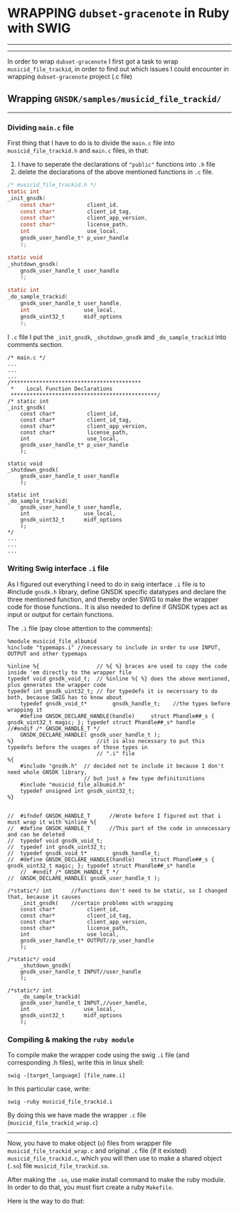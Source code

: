 # WRAPPING `dubset-gracenote` in Ruby with SWIG
-------

--------


In order to wrap `dubset-gracenote` I first got a task to wrap `musicid_file_trackid`, in order to find out which issues I could encounter in wrapping `dubset-gracenote` project (.c file)

## Wrapping `GNSDK/samples/musicid_file_trackid/`
------

### Dividing `main.c` file

First thing that I have to do is to divide the `main.c` file into `musicid_file_trackid.h` and `main.c` files, in that:
1. I have to seperate the declarations of `"public"` functions into `.h` file
2. delete the declarations of the above mentioned functions in `.c` file.

```c
/* musicid_file_trackid.h */
static int
_init_gnsdk(
	const char*          client_id,
	const char*          client_id_tag,
	const char*          client_app_version,
	const char*          license_path,
	int                  use_local,
	gnsdk_user_handle_t* p_user_handle
	);

static void
_shutdown_gnsdk(
	gnsdk_user_handle_t user_handle
	);

static int
_do_sample_trackid(
	gnsdk_user_handle_t user_handle,
	int                 use_local,
	gnsdk_uint32_t      midf_options
	);
```

I `.c` file I put the `_init_gnsdk`, `_shutdown_gnsdk` and `_do_sample_trackid` into comments section.
```
/* main.c */
...
...
...
/*****************************************
 *    Local Function Declarations
 **********************************************/
/* static int           
_init_gnsdk(
	const char*          client_id,
	const char*          client_id_tag,
	const char*          client_app_version,
	const char*          license_path,
	int                  use_local,
	gnsdk_user_handle_t* p_user_handle
	);

static void
_shutdown_gnsdk(
	gnsdk_user_handle_t user_handle
	);

static int
_do_sample_trackid(
	gnsdk_user_handle_t user_handle,
	int                 use_local,
	gnsdk_uint32_t      midf_options
	);
*/
...
...
...
```

### Writing Swig interface `.i` file

As I figured out everything I need to do in swig interface `.i` file is to #include `gnsdk.h` library, define GNSDK specific datatypes and declare the three mentioned function, and thereby order SWIG to make the wrapper code for those functions..
It is also needed to define if GNSDK types act as input or output for certain functions.

The `.i` file (pay close attention to the comments):

```i
%module musicid_file_albumid 
%include "typemaps.i" //necessary to include in order to use INPUT, OUTPUT and other typemaps

%inline %{                  // %{ %} braces are used to copy the code inside 'em directly to the wrapper file
typedef void gnsdk_void_t;  // %inline %{ %} does the above mentioned, plus generates the wrapper code
typedef int gnsdk_uint32_t; // for typedefs it is necerssary to do both, because SWIG has to know about
	typedef gnsdk_void_t*        gnsdk_handle_t;    //the types before wrapping it
	#define GNSDK_DECLARE_HANDLE(handle)     struct Phandle##_s { gnsdk_uint32_t magic; }; typedef struct Phandle##_s* handle
//#endif /* GNSDK_HANDLE_T */
	GNSDK_DECLARE_HANDLE( gnsdk_user_handle_t );
%}                          //it is also necessary to put this typedefs before the usages of those types in 
                            // ".i" file
%{
	#include "gnsdk.h"	// decided not to include it because I don't need whole GNSDK library,
                    	// but just a few type definitinitions
	#include "musicid_file_albumid.h"
	typedef unsigned int gnsdk_uint32_t;	
%}


//  #ifndef GNSDK_HANDLE_T      //Wrote before I figured out that i must wrap it with %inline %{
//	#define GNSDK_HANDLE_T      //This part of the code in unnecessary and can be deleted
//	typedef void gnsdk_void_t;
//	typedef int gnsdk_uint32_t;
//	typedef gnsdk_void_t*        gnsdk_handle_t;
//	#define GNSDK_DECLARE_HANDLE(handle)     struct Phandle##_s { gnsdk_uint32_t magic; }; typedef struct Phandle##_s* handle
	//  #endif /* GNSDK_HANDLE_T */
//	GNSDK_DECLARE_HANDLE( gnsdk_user_handle_t );

/*static*/ int      //functions don't need to be static, so I changed that, because it causes
	_init_gnsdk(    //certain problems with wrapping
	const char*          client_id,
	const char*          client_id_tag,
	const char*          client_app_version,
	const char*          license_path,
	int                  use_local,
	gnsdk_user_handle_t* OUTPUT//p_user_handle
	);

/*static*/ void
	_shutdown_gnsdk(
	gnsdk_user_handle_t INPUT//user_handle
	);

/*static*/ int
	_do_sample_trackid(
	gnsdk_user_handle_t INPUT,//user_handle,
	int                 use_local,
	gnsdk_uint32_t      midf_options
	);

```


### Compiling & making the `ruby module`

To compile make the wrapper code using the swig `.i` file (and corresponding .h files), write this in linux shell:

`swig -[target_language] [file_name.i]`

In this particular case, write:

`swig -ruby musicid_file_trackid.i`

By doing this we have made the wrapper `.c` file (`musicid_file_trackid_wrap.c`)

--------

Now, you have to make object (`o`) files from wrapper file `musicid_file_trackid_wrap.c` and original `.c` file (if it existed) `musicid_file_trackid.c`, which you will then use to make a shared object (`.so`) file `musicid_file_trackid.so`.

After making the `.so`, use make install command to make the ruby module. In order to do that, you must fisrt create a ruby `Makefile`.

Here is the way to do that:




